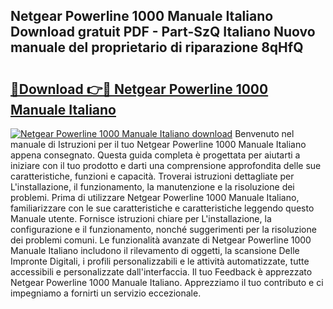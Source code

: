 ## Netgear Powerline 1000 Manuale Italiano Download gratuit PDF - Part-SzQ Italiano Nuovo manuale del proprietario di riparazione 8qHfQ

# <h2><a href="http://dfcq4bq.blite.top/?on=Netgear+Powerline+1000+Manuale+Italiano">🔗Download 👉🔴 Netgear Powerline 1000 Manuale Italiano</a></h2>

[![Netgear Powerline 1000 Manuale Italiano download](https://i.imgur.com/lujVjoI.png)](http://dfcq4bq.blite.top/?on=Netgear+Powerline+1000+Manuale+Italiano)
Benvenuto nel manuale di Istruzioni per il tuo Netgear Powerline 1000 Manuale Italiano appena consegnato. Questa guida completa è progettata per aiutarti a iniziare con il tuo prodotto e darti una comprensione approfondita delle sue caratteristiche, funzioni e capacità. Troverai istruzioni dettagliate per L'installazione, il funzionamento, la manutenzione e la risoluzione dei problemi. Prima di utilizzare Netgear Powerline 1000 Manuale Italiano, familiarizzare con le sue caratteristiche e caratteristiche leggendo questo Manuale utente. Fornisce istruzioni chiare per L'installazione, la configurazione e il funzionamento, nonché suggerimenti per la risoluzione dei problemi comuni. Le funzionalità avanzate di Netgear Powerline 1000 Manuale Italiano includono il rilevamento di oggetti, la scansione Delle Impronte Digitali, i profili personalizzabili e le attività automatizzate, tutte accessibili e personalizzate dall'interfaccia. Il tuo Feedback è apprezzato Netgear Powerline 1000 Manuale Italiano. Apprezziamo il tuo contributo e ci impegniamo a fornirti un servizio eccezionale.
